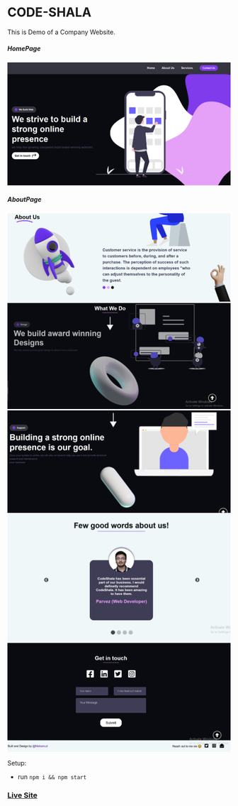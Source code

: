 # CODE-SHALA
This is Demo of a Company Website.

##### HomePage
![ScreenShot of Form](screenshorts/a.png)

##### AboutPage
![ScreenShot of Form](screenshorts/b.png)
![ScreenShot of Form](screenshorts/c.png)
![ScreenShot of Form](screenshorts/d.png)
![ScreenShot of Form](screenshorts/e.png)
![ScreenShot of Form](screenshorts/f.png)


Setup:
- run ```npm i && npm start```

### [Live Site](https://code-shala.netlify.app/)

